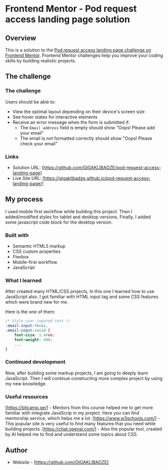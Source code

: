 # Frontend Mentor - Pod request access landing page solution

## Overview

This is a solution to the [Pod request access landing page challenge on Frontend Mentor](https://www.frontendmentor.io/challenges/pod-request-access-landing-page-eyTmdkLSG). Frontend Mentor challenges help you improve your coding skills by building realistic projects. 


## The challenge

### The challenge

Users should be able to:

- View the optimal layout depending on their device's screen size
- See hover states for interactive elements
- Receive an error message when the form is submitted if:
  - The `Email address` field is empty should show "Oops! Please add your email"
  - The email is not formatted correctly should show "Oops! Please check your email"

### Links

- Solution URL: [https://github.com/GIGAKLIBADZE/pod-request-access-landing-page]
- Live Site URL: [https://gigaklibadze.github.io/pod-request-access-landing-page/]

## My process

I used mobile first workflow while building this project. Then I added/modified styles for tablet and desktop versions. Finally, I added some javascript code block for the desktop version.

### Built with

- Semantic HTML5 markup
- CSS custom properties
- Flexbox
- Mobile-first workflow
- JavaScript

### What I learned

After created many HTML/CSS projects, In this one I learned how to use JavaScript also. I got familiar with HTML input tag and some CSS features which were brand new for me.

Here is the one of them:

```css
/* Style user inputed text */
.email-input:focus,
.email-input:valid {
    font-size: 1.4rem;
    font-weight: 400;
    ...
}
```

### Continued development

Now, after building some markup projects, I am going to deeply learn JavaScript. Then I will continue constructing more complex project by using my new knowledge.

### Useful resources

[https://bitcamp.ge/] - Mentors from this course helped me to get more familiar with integrate JavaScrip in my project. Here you can find mentorship service, which helps me a lot.
[https://www.w3schools.com/] - This popular site is very useful to find many features that you need while building projects.
[https://chat.openai.com/] - Also the popular tool, created by AI helped me to find and understand some topics about CSS.

## Author

- Website - [https://github.com/GIGAKLIBADZE]
